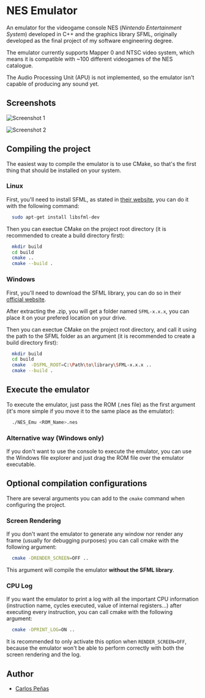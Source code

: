 # NES Emulator
An emulator for the videogame console NES (*Nintendo Entertainment System*) developed in C++ and the graphics library SFML, originally developed as the final project of my software engineering degree.

The emulator currently supports Mapper 0 and NTSC video system, which means it is compatible with ~100 different videogames of the NES catalogue.

The Audio Processing Unit (APU) is not implemented, so the emulator isn't capable of producing any sound yet.

## Screenshots

![Screenshot 1](https://i.imgur.com/qJKEINp.png)

![Screenshot 2](https://imgur.com/HYYGtbK.png)

## Compiling the project
The easiest way to compile the emulator is to use CMake, so that's the first thing that should be installed on your system.

### Linux
First, you'll need to install SFML, as stated in [their website](https://www.sfml-dev.org/index.php), you can do it with the following command:
```bash
  sudo apt-get install libsfml-dev
```

Then you can exectue CMake on the project root directory (it is recommended to create a build directory first):
```bash
  mkdir build
  cd build
  cmake ..
  cmake --build .
```

### Windows
First, you'll need to download the SFML library, you can do so in their [official website](https://www.sfml-dev.org/index.php).

After extracting the .zip, you will get a folder named `SFML-x.x.x`, you can place it on your prefered location on your drive.

Then you can exectue CMake on the project root directory, and call it using the path to the SFML folder as an argument (it is recommended to create a build directory first):
```bash
  mkdir build
  cd build
  cmake  -DSFML_ROOT=C:\Path\to\library\SFML-x.x.x ..
  cmake --build .
```
## Execute the emulator
To execute the emulator, just pass  the ROM (.nes file) as the first argument (it's more simple if you move it to the same place as the emulator):
```bash
  ./NES_Emu <ROM_Name>.nes
```
### Alternative way (Windows only)
If you don't want to use the console to execute the emulator, you can use the Windows file explorer and just drag the ROM file over the emulator executable.

## Optional compilation configurations
There are several arguments you can add to the  `cmake` command when configuring the project.

### Screen Rendering
If you don't want the emulator to generate any window nor render any frame (usually for debugging purposes) you can call cmake with the following argument:
```bash
  cmake -DRENDER_SCREEN=OFF ..
``` 
This argument will compile the emulator **without the SFML library**.

### CPU Log
If you want the emulator to print a log with all the important CPU information (instruction name, cycles executed, value of internal registers...) after executing every instruction, you can call cmake with the following argument:
```bash
  cmake -DPRINT_LOG=ON ..
``` 
It is recommended to only activate this option when `RENDER_SCREEN=OFF`, because the emulator won't be able to perform correctly with both the screen rendering and the log.

## Author
- [Carlos Peñas](https://github.com/carlos-penas)

